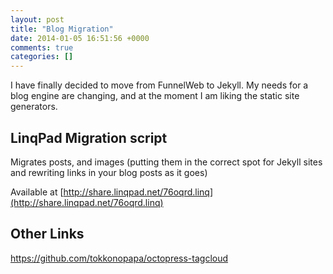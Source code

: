 ```yaml
---
layout: post
title: "Blog Migration"
date: 2014-01-05 16:51:56 +0000
comments: true
categories: []
---
```

I have finally decided to move from FunnelWeb to Jekyll. My needs for a blog engine are changing, and at the moment I am liking the static site generators.

## LinqPad Migration script
Migrates posts, and images (putting them in the correct spot for Jekyll sites and rewriting links in your blog posts as it goes)

Available at [http://share.linqpad.net/76oqrd.linq](http://share.linqpad.net/76oqrd.linq)

## Other Links

https://github.com/tokkonopapa/octopress-tagcloud